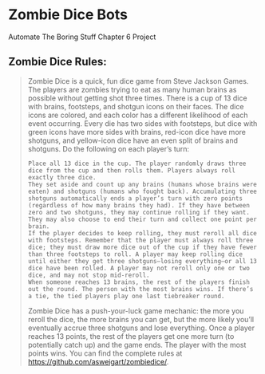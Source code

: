 # Zombie Dice Bots
 Automate The Boring Stuff Chapter 6 Project

## Zombie Dice Rules:

> Zombie Dice is a quick, fun dice game from Steve Jackson Games. The players are zombies trying to eat as many human brains as possible without getting shot three times. There is a cup of 13 dice with brains, footsteps, and shotgun icons on their faces. The dice icons are colored, and each color has a different likelihood of each event occurring. Every die has two sides with footsteps, but dice with green icons have more sides with brains, red-icon dice have more shotguns, and yellow-icon dice have an even split of brains and shotguns. Do the following on each player’s turn:
> 
>     Place all 13 dice in the cup. The player randomly draws three dice from the cup and then rolls them. Players always roll exactly three dice.
>     They set aside and count up any brains (humans whose brains were eaten) and shotguns (humans who fought back). Accumulating three shotguns automatically ends a player’s turn with zero points (regardless of how many brains they had). If they have between zero and two shotguns, they may continue rolling if they want. They may also choose to end their turn and collect one point per brain.
>     If the player decides to keep rolling, they must reroll all dice with footsteps. Remember that the player must always roll three dice; they must draw more dice out of the cup if they have fewer than three footsteps to roll. A player may keep rolling dice until either they get three shotguns—losing everything—or all 13 dice have been rolled. A player may not reroll only one or two dice, and may not stop mid-reroll.
>     When someone reaches 13 brains, the rest of the players finish out the round. The person with the most brains wins. If there’s a tie, the tied players play one last tiebreaker round.
> 
> Zombie Dice has a push-your-luck game mechanic: the more you reroll the dice, the more brains you can get, but the more likely you’ll eventually accrue three shotguns and lose everything. Once a player reaches 13 points, the rest of the players get one more turn (to potentially catch up) and the game ends. The player with the most points wins. You can find the complete rules at https://github.com/asweigart/zombiedice/.